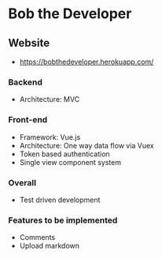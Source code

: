 # Bob the Developer

## Website
 - https://bobthedeveloper.herokuapp.com/

### Backend
 - Architecture:  MVC

### Front-end
  - Framework: Vue.js
  - Architecture: One way data flow via Vuex
  - Token based authentication
  - Single view component system

### Overall
  - Test driven development

### Features to be implemented
  - Comments
  - Upload markdown
